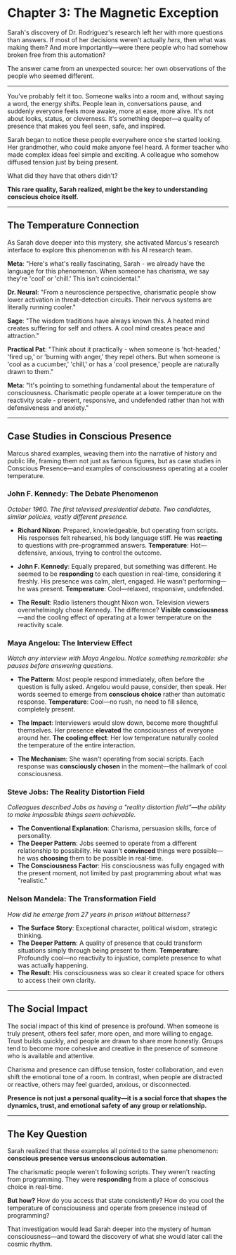 # Chapter 3: The Magnetic Exception

Sarah's discovery of Dr. Rodriguez's research left her with more questions than answers. If most of her decisions weren't actually *hers*, then what was making them? And more importantly—were there people who had somehow broken free from this automation?

The answer came from an unexpected source: her own observations of the people who seemed different.

---

You've probably felt it too. Someone walks into a room and, without saying a word, the energy shifts. People lean in, conversations pause, and suddenly everyone feels more awake, more at ease, more alive. It's not about looks, status, or cleverness. It's something deeper—a quality of presence that makes you feel seen, safe, and inspired.

Sarah began to notice these people everywhere once she started looking. Her grandmother, who could make anyone feel heard. A former teacher who made complex ideas feel simple and exciting. A colleague who somehow diffused tension just by being present.

What did they have that others didn't?

**This rare quality, Sarah realized, might be the key to understanding conscious choice itself.**

---

## The Temperature Connection

As Sarah dove deeper into this mystery, she activated Marcus's research interface to explore this phenomenon with his AI research team.

**Meta**: "Here's what's really fascinating, Sarah - we already have the language for this phenomenon. When someone has charisma, we say they're 'cool' or 'chill.' This isn't coincidental."

**Dr. Neural**: "From a neuroscience perspective, charismatic people show lower activation in threat-detection circuits. Their nervous systems are literally running cooler."

**Sage**: "The wisdom traditions have always known this. A heated mind creates suffering for self and others. A cool mind creates peace and attraction."

**Practical Pat**: "Think about it practically - when someone is 'hot-headed,' 'fired up,' or 'burning with anger,' they repel others. But when someone is 'cool as a cucumber,' 'chill,' or has a 'cool presence,' people are naturally drawn to them."

**Meta**: "It's pointing to something fundamental about the temperature of consciousness. Charismatic people operate at a lower temperature on the reactivity scale - present, responsive, and undefended rather than hot with defensiveness and anxiety."

---

## Case Studies in Conscious Presence

Marcus shared examples, weaving them into the narrative of history and public life, framing them not just as famous figures, but as case studies in Conscious Presence—and examples of consciousness operating at a cooler temperature.

### John F. Kennedy: The Debate Phenomenon

*October 1960. The first televised presidential debate. Two candidates, similar policies, vastly different presence.*

- **Richard Nixon**: Prepared, knowledgeable, but operating from scripts. His responses felt rehearsed, his body language stiff. He was **reacting** to questions with pre-programmed answers. **Temperature**: Hot—defensive, anxious, trying to control the outcome.

- **John F. Kennedy**: Equally prepared, but something was different. He seemed to be **responding** to each question in real-time, considering it freshly. His presence was calm, alert, engaged. He wasn't performing—he was present. **Temperature**: Cool—relaxed, responsive, undefended.

- **The Result**: Radio listeners thought Nixon won. Television viewers overwhelmingly chose Kennedy. The difference? **Visible consciousness**—and the cooling effect of operating at a lower temperature on the reactivity scale.

### Maya Angelou: The Interview Effect

*Watch any interview with Maya Angelou. Notice something remarkable: she pauses before answering questions.*

- **The Pattern**: Most people respond immediately, often before the question is fully asked. Angelou would pause, consider, then speak. Her words seemed to emerge from **conscious choice** rather than automatic response. **Temperature**: Cool—no rush, no need to fill silence, completely present.

- **The Impact**: Interviewers would slow down, become more thoughtful themselves. Her presence **elevated** the consciousness of everyone around her. **The cooling effect**: Her low temperature naturally cooled the temperature of the entire interaction.

- **The Mechanism**: She wasn't operating from social scripts. Each response was **consciously chosen** in the moment—the hallmark of cool consciousness.

### Steve Jobs: The Reality Distortion Field

*Colleagues described Jobs as having a "reality distortion field"—the ability to make impossible things seem achievable.*

- **The Conventional Explanation**: Charisma, persuasion skills, force of personality.
- **The Deeper Pattern**: Jobs seemed to operate from a different relationship to possibility. He wasn't **convinced** things were possible—he was **choosing** them to be possible in real-time.
- **The Consciousness Factor**: His consciousness was fully engaged with the present moment, not limited by past programming about what was "realistic."

### Nelson Mandela: The Transformation Field

*How did he emerge from 27 years in prison without bitterness?*

- **The Surface Story**: Exceptional character, political wisdom, strategic thinking.
- **The Deeper Pattern**: A quality of presence that could transform situations simply through being present to them. **Temperature**: Profoundly cool—no reactivity to injustice, complete presence to what was actually happening.
- **The Result**: His consciousness was so clear it created space for others to access their own clarity.

---

## The Social Impact

The social impact of this kind of presence is profound. When someone is truly present, others feel safer, more open, and more willing to engage. Trust builds quickly, and people are drawn to share more honestly. Groups tend to become more cohesive and creative in the presence of someone who is available and attentive. 

Charisma and presence can diffuse tension, foster collaboration, and even shift the emotional tone of a room. In contrast, when people are distracted or reactive, others may feel guarded, anxious, or disconnected. 

**Presence is not just a personal quality—it is a social force that shapes the dynamics, trust, and emotional safety of any group or relationship.**

---

## The Key Question

Sarah realized that these examples all pointed to the same phenomenon: **conscious presence versus unconscious automation**. 

The charismatic people weren't following scripts. They weren't reacting from programming. They were **responding** from a place of conscious choice in real-time.

**But how?** How do you access that state consistently? How do you cool the temperature of consciousness and operate from presence instead of programming?

That investigation would lead Sarah deeper into the mystery of human consciousness—and toward the discovery of what she would later call the cosmic rhythm.
